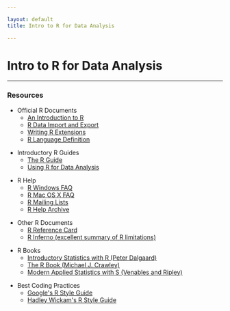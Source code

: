 ```yaml
---

layout: default
title: Intro to R for Data Analysis

---
```

 

# Intro to R for Data Analysis

---


### Resources

* Official R Documents
  - [An Introduction to R][R1]
  - [R Data Import and Export][R2]
  - [Writing R Extensions][R3]
  - [R Language Definition][R4]

[R1]: http://cran.r-project.org/doc/manuals/R-intro.pdf
[R2]: http://cran.r-project.org/doc/manuals/R-data.pdf
[R3]: http://cran.r-project.org/doc/manuals/R-exts.pdf
[R4]: http://cran.r-project.org/doc/manuals/R-lang.pdf


* Introductory R Guides
    - [The R Guide][R5]
    - [Using R for Data Analysis][R6]

[R5]: http://cran.r-project.org/doc/contrib/Owen-TheRGuide.pdf
[R6]: http://maths-people.anu.edu.au/~johnm/r/usingR.pdf


* R Help
    - [R Windows FAQ][R7]
    - [R Mac OS X FAQ][R8]
    - [R Mailing Lists][R9]
    - [R Help Archive][R10]

[R7]:  http://cran.r-project.org/bin/windows/base/rw-FAQ.html 
[R8]:  http://cran.r-project.org/bin/macosx/RMacOSX-FAQ.html
[R9]:  https://stat.ethz.ch/mailman/listinfo
[R10]: http://tolstoy.newcastle.edu.au/R/ 


* Other R Documents
    - [R Reference Card][R11]
    - [R Inferno (excellent summary of R limitations)][R12]

[R11]: http://cran.r-project.org/doc/contrib/Short-refcard.pdf
[R12]: http://www.burns-stat.com/pages/Tutor/R_inferno.pdf


* R Books
    - [Introductory Statistics with R (Peter Dalgaard)][R13]
    - [The R Book (Michael J. Crawley)][R14]
    - [Modern Applied Statistics with S (Venables and Ripley)][R15]

[R13]: http://www.amazon.com/Introductory-Statistics-R-Computing/dp/0387790535/ref=sr_1_2?s=books&ie=UTF8&qid=1335711952&sr=1-2
[R14]: http://www.amazon.com/The-Book-Michael-J-Crawley/dp/0470510242/ref=sr_1_1?ie=UTF8&qid=1335711847&sr=8-1
[R15]: http://www.amazon.com/Modern-Applied-Statistics-Computing/dp/1441930086/ref=sr_1_1?s=books&ie=UTF8&qid=1335711952&sr=1-1


* Best Coding Practices
    - [Google's R Style Guide][R16]
    - [Hadley Wickam's R Style Guide][R17]

[R16]: http://google-styleguide.googlecode.com/svn/trunk/Rguide.xml
[R17]: https://github.com/hadley/devtools/wiki/Style
